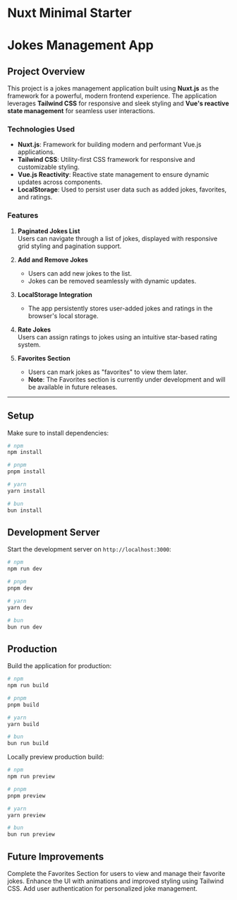 # Nuxt Minimal Starter

# Jokes Management App

## Project Overview

This project is a jokes management application built using **Nuxt.js** as the framework for a powerful, modern frontend experience. The application leverages **Tailwind CSS** for responsive and sleek styling and **Vue's reactive state management** for seamless user interactions.

### Technologies Used
- **Nuxt.js**: Framework for building modern and performant Vue.js applications.
- **Tailwind CSS**: Utility-first CSS framework for responsive and customizable styling.
- **Vue.js Reactivity**: Reactive state management to ensure dynamic updates across components.
- **LocalStorage**: Used to persist user data such as added jokes, favorites, and ratings.

### Features

1. **Paginated Jokes List**  
   Users can navigate through a list of jokes, displayed with responsive grid styling and pagination support.

2. **Add and Remove Jokes**  
   - Users can add new jokes to the list.  
   - Jokes can be removed seamlessly with dynamic updates.

3. **LocalStorage Integration**  
   - The app persistently stores user-added jokes and ratings in the browser's local storage.

4. **Rate Jokes**  
   Users can assign ratings to jokes using an intuitive star-based rating system.

5. **Favorites Section**  
   - Users can mark jokes as "favorites" to view them later.  
   - **Note**: The Favorites section is currently under development and will be available in future releases.

---

## Setup

Make sure to install dependencies:

```bash
# npm
npm install

# pnpm
pnpm install

# yarn
yarn install

# bun
bun install
```

## Development Server

Start the development server on `http://localhost:3000`:

```bash
# npm
npm run dev

# pnpm
pnpm dev

# yarn
yarn dev

# bun
bun run dev
```

## Production

Build the application for production:

```bash
# npm
npm run build

# pnpm
pnpm build

# yarn
yarn build

# bun
bun run build
```

Locally preview production build:

```bash
# npm
npm run preview

# pnpm
pnpm preview

# yarn
yarn preview

# bun
bun run preview
```

## Future Improvements

Complete the Favorites Section for users to view and manage their favorite jokes.
Enhance the UI with animations and improved styling using Tailwind CSS.
Add user authentication for personalized joke management.

